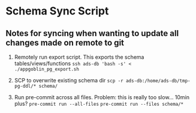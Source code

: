 # Schema Sync Script

## Notes for syncing when wanting to update all changes made on remote to git

1. Remotely run export script. This exports the schema tables/views/functions
   `ssh ads-db 'bash -s' < ./appgoblin_pg_export.sh`

2. SCP to overwrite existing schema dir
   `scp -r ads-db:/home/ads-db/tmp-pg-ddl/* schema/`

3. Run pre-commit across all files. Problem: this is really too slow... 10min plus?
   `pre-commit run --all-files`
   `pre-commit run --files schema/*`
